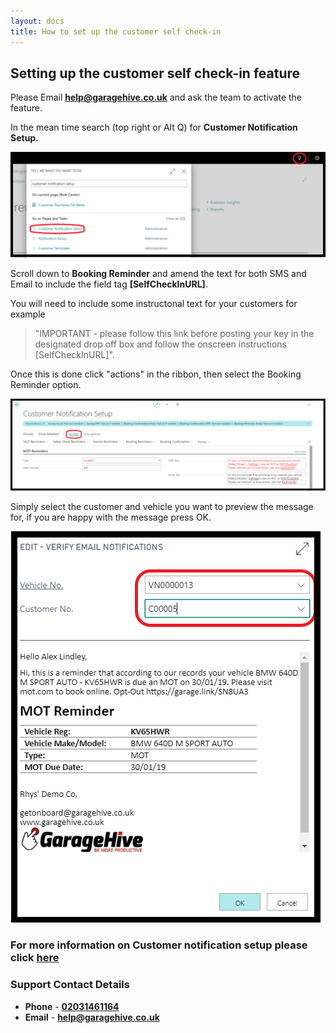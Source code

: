 ```yaml
---
layout: docs
title: How to set up the customer self check-in  
---
```


##   Setting up the customer self check-in feature

Please  Email [**help@garagehive.co.uk**](mailto:help@garagehive.co.uk) and ask the team to activate the feature.

In the mean time search (top right or Alt Q) for **Customer Notification Setup.**

![](media/serarch-cust-not-set.png)

Scroll down to **Booking Reminder** and amend the text for both SMS and Email to include the field tag **[SelfCheckInURL]**.

You will need to include some instructonal text for your customers for example

>"IMPORTANT -  please follow this link before posting your key in the designated drop off box and follow the onscreen instructions [SelfCheckInURL]".

Once this is done click "actions" in the ribbon, then select the Booking Reminder option. 

![](media/garagehive-customer-notification-setup-verify.png)

Simply select the customer and vehicle you want to preview the message for, if you are happy with the message press OK. 

![](media/garagehive-customer-notification-setup-fields.png)
 

### For more information on Customer notification setup please click [here](/docs/garagehive-customer-notifications.html)

### Support Contact Details
* **Phone** - [**02031461164**](tel:02031461164)
* **Email** - [**help@garagehive.co.uk**](mailto:help@garagehive.co.uk)